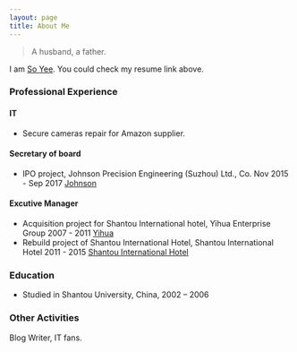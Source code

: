 ```yaml
---
layout: page
title: About Me
---
```




<blockquote class="full-width"><p>A husband, a father.</p></blockquote>

I am [So Yee](/public/document/Junhua-Yi.pdf).
You could check my resume link above.

### Professional Experience ###

#### IT ####
* Secure cameras repair for Amazon supplier.

#### Secretary of board ####
* IPO project, Johnson Precision Engineering (Suzhou) Ltd., Co. Nov 2015 - Sep 2017 [Johnson](http://www.jspesz.com/index_en.html)

#### Excutive Manager ####
* Acquisition project for Shantou International hotel, Yihua Enterprise Group 2007 - 2011 [Yihua](http://www.yihuagroup.com/)
* Rebuild project of Shantou International Hotel, Shantou International Hotel 2011 - 2015 [Shantou International Hotel](http://ngdst.gshmhotels.com)


### Education
* Studied in Shantou University, China, 2002 – 2006


### Other Activities

Blog Writer, IT fans.
